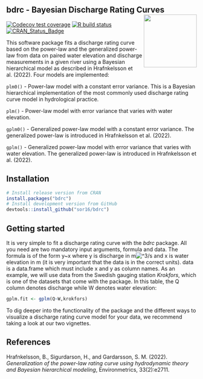 
<!-- README.md is generated from README.Rmd. Please edit that file -->

## bdrc - Bayesian Discharge Rating Curves <img src="man/figures/logo.png" align="right" alt="" width="140" />

<!-- badges: start -->

[![Codecov test
coverage](https://codecov.io/gh/sor16/bdrc/branch/master/graph/badge.svg)](https://app.codecov.io/gh/sor16/bdrc?branch=master)
[![R build
status](https://github.com/sor16/bdrc/workflows/R-CMD-check/badge.svg)](https://github.com/sor16/bdrc/actions)
[![CRAN_Status_Badge](https://www.r-pkg.org/badges/version/bdrc)](https://cran.r-project.org/package=bdrc)
<!-- badges: end -->

This software package fits a discharge rating curve based on the
power-law and the generalized power-law from data on paired water
elevation and discharge measurements in a given river using a Bayesian
hierarchical model as described in Hrafnkelsson et al. (2022). Four
models are implemented:

`plm0()` - Power-law model with a constant error variance. This is a
Bayesian hierarchical implementation of the most commonly used discharge
rating curve model in hydrological practice.

`plm()` - Power-law model with error variance that varies with water
elevation.

`gplm0()` - Generalized power-law model with a constant error variance.
The generalized power-law is introduced in Hrafnkelsson et al. (2022).

`gplm()` - Generalized power-law model with error variance that varies
with water elevation. The generalized power-law is introduced in
Hrafnkelsson et al. (2022).

## Installation

``` r
# Install release version from CRAN
install.packages("bdrc")
# Install development version from GitHub
devtools::install_github("sor16/bdrc")
```

## Getting started

It is very simple to fit a discharge rating curve with the *bdrc*
package. All you need are two mandatory input arguments, formula and
data. The formula is of the form y\~x where y is discharge in
m![^3/](https://latex.codecogs.com/png.image?%5Cdpi%7B110%7D&space;%5Cbg_white&space;%5E3%2F "^3/")s
and x is water elevation in m (it is very important that the data is in
the correct units). data is a data.frame which must include x and y as
column names. As an example, we will use data from the Swedish gauging
station *Krokfors*, which is one of the datasets that come with the
package. In this table, the Q column denotes discharge while W denotes
water elevation:

``` r
gplm.fit <- gplm(Q~W,krokfors)
```

To dig deeper into the functionality of the package and the different
ways to visualize a discharge rating curve model for your data, we
recommend taking a look at our two vignettes.

## References

Hrafnkelsson, B., Sigurdarson, H., and Gardarsson, S. M. (2022).
*Generalization of the power-law rating curve using hydrodynamic theory
and Bayesian hierarchical modeling*, Environmetrics, 33(2):e2711.
